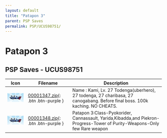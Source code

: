 ```yaml
---
layout: default
title: "Patapon 3"
parent: PSP Saves
permalink: PSP/UCUS98751/
---
```

# Patapon 3

## PSP Saves - UCUS98751

| Icon | Filename | Description |
|------|----------|-------------|
| ![Patapon 3](ICON0.PNG) | [00001347.zip](00001347.zip){: .btn .btn-purple } | Name : Kami, Lv. 27 Todenga(uberhero), 27 todenga, 27 charibasa, 27 canogabang. Before final boss. 100k kaching. NO CHEATS. |
| ![Patapon 3](ICON0.PNG) | [00001348.zip](00001348.zip){: .btn .btn-purple } | Patapon 3:Class-Pyokorider, Cannassault, Yarida,Kibadda,and Piekron-Progress-Tower of Purity-Weapons-Only few Rare weapon |
